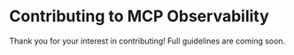 # Contributing to MCP Observability

<!--
This is a placeholder file created as part of issue #95.
Detailed contributor documentation will be added in follow-up PRs.
-->

Thank you for your interest in contributing! Full guidelines are coming soon. 